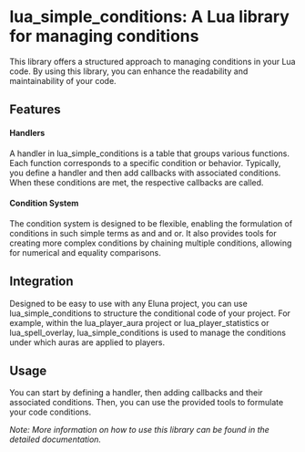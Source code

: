 # lua_simple_conditions: A Lua library for managing conditions



This library offers a structured approach to managing conditions in your Lua code. By using this library, you can enhance the readability and maintainability of your code.



## Features

#### Handlers

A handler in lua_simple_conditions is a table that groups various functions. Each function corresponds to a specific condition or behavior. Typically, you define a handler and then add callbacks with associated conditions. When these conditions are met, the respective callbacks are called.



#### Condition System

The condition system is designed to be flexible, enabling the formulation of conditions in such simple terms as and and or. It also provides tools for creating more complex conditions by chaining multiple conditions, allowing for numerical and equality comparisons.



## Integration

Designed to be easy to use with any Eluna project, you can use lua_simple_conditions to structure the conditional code of your project. For example, within the lua_player_aura project or lua_player_statistics or lua_spell_overlay, lua_simple_conditions is used to manage the conditions under which auras are applied to players.



## Usage

You can start by defining a handler, then adding callbacks and their associated conditions. Then, you can use the provided tools to formulate your code conditions.


_Note: More information on how to use this library can be found in the detailed documentation._
